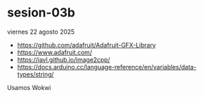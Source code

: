 # sesion-03b

viernes 22 agosto 2025

- <https://github.com/adafruit/Adafruit-GFX-Library>
- <https://www.adafruit.com/>
- <https://javl.github.io/image2cpp/>
- <https://docs.arduino.cc/language-reference/en/variables/data-types/string/>

Usamos Wokwi
